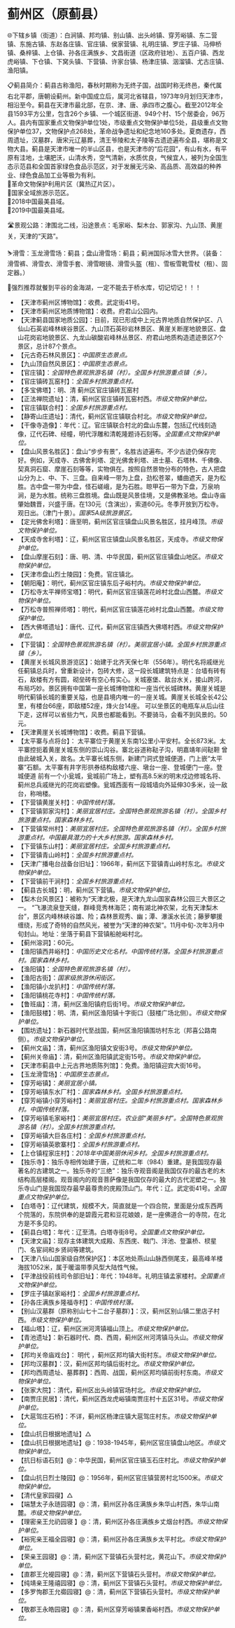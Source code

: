 # 蓟州区（原蓟县）  
🌐下辖乡镇（街道）：白涧镇、邦均镇、别山镇、出头岭镇、穿芳峪镇、东二营镇、东施古镇、东赵各庄镇、官庄镇、侯家营镇、礼明庄镇、罗庄子镇、马伸桥镇、桑梓镇、上仓镇、孙各庄满族乡、文昌街道（区政府驻地）、五百户镇、西龙虎峪镇、下仓镇、下窝头镇、下营镇、许家台镇、杨津庄镇、洇溜镇、尤古庄镇、渔阳镇。  
  
📋蓟县简介：蓟县古称渔阳，春秋时期称为无终子国，战国时称无终邑，秦代属右北平郡，唐朝设蓟州。新中国成立后，属河北省辖县，1973年9月划归天津市，相沿至今。蓟县在天津市最北部，在京、津、唐、承四市之腹心。截至2012年全县1593平方公里，包含26个乡镇、一个城区街道、949个村、15个居委会，96万人。县内有国家重点文物保护单位1处，市级重点文物保护单位5处，县级重点文物保护单位37，文物保护点268处，革命战争遗址和纪念地160多处。夏商遗存，西周遗址，汉墓群，唐宋元辽墓葬，清王爷陵和太子陵等古遗迹遍布全县，堪称是文物大县。蓟县是天津市唯一的半山区县，也是天津市的“后花园”，有山有水，有平原有洼地，土壤肥沃，山清水秀，空气清新，水质优良，气候宜人，被列为全国生态示范县和全国首家绿色食品示范区，对于发展无污染、高品质、高效益的种养业、绿色食品加工业等极为有利。  
🚩革命文物保护利用片区（冀热辽片区）。  
🚩国家全域旅游示范区。  
🏅2018中国最美县域。  
🏅2019中国最美县域。  
  
🛣️景观公路：津围北二线，沿途景点：毛家峪、梨木台、郭家沟、九山顶、黄崖关，天津的“天路”。  
  
⛷️滑雪：玉龙滑雪场：蓟县；盘山滑雪场：蓟县；蓟洲国际冰雪大世界。（装备：滑雪裤、滑雪衣、滑雪手套、滑雪眼镜、滑雪头盔（租）、雪板雪靴雪杖（租）、固定器。） 

🍴强烈推荐就餐到平谷的金海湖，一定不能去于桥水库，切记切记！！！  
  
* 【天津市蓟州区博物馆】：收费。武定街41号。  
* 【天津市蓟州区地质博物馆】：收费。府君山公园内。  
* 【天津蓟县国家地质公园】：目前，现已形成中上元古界地质自然保护区、八仙山石英岩峰林峡谷景区、九山顶石英砂岩林景区、黄崖关断崖地貌景区、盘山花岗岩地貌景区、九龙山碳酸岩峰林丛景区、府君山地质构造遗迹景区7个景区，总计87个景点。  
* 【元古奇石林风景区】：*中国原生态景点。*  
* 【九山顶自然风景区】：*中国原生态景点。*  
* 【官庄镇】：*全国特色景观旅游名镇（村）。全国乡村旅游重点镇（乡）。*  
* 【官庄镇砖瓦窑村】：*全国乡村旅游重点村。*  
* 【多宝佛塔】：明、清	蓟州区官庄镇砖瓦窑村
* 【正法禅院遗址】：清，蓟州区官庄镇砖瓦窑村西。*市级文物保护单位。*  
* 【官庄镇联合村】：*全国乡村旅游重点村。*  
* 【静寄山庄遗址】：清代，蓟州区官庄镇联合村北。*市级文物保护单位。*
* 【干像寺造像】：年代：辽。官庄镇联合村北的盘山东麓，包括辽代线刻造像，辽代石碑、经幢，明代浮雕和清乾隆题诗石刻等。*全国重点文物保护单位。*  
* 【盘山风景名胜区】：盘山“步步有景”，名胜古迹遍布。不少古迹仍保存完好。例如，天成寺、古佛舍利塔、定光佛舍利塔、进士墓、石塔林、千佛像、契真洞石窟、摩崖石刻等等，实物俱在。按照自然景物分布的特色，古人把盘山分为上、中、下、三盘。自来峰一带为上盘，劲松苍翠，蟠曲遮天，是为松胜。古中盘一带为中盘，怪石嵯峨，是为石胜。晾甲石一带为下盘，万泉响涧，是为水胜。统称三盘胜境。盘山既是风景佳境，又是佛教圣地。盘山寺庙肇始魏晋，兴盛于唐。在130元（含演出），索道60元。冬季开放到万松寺。观日出。（津门十景）。*国家5A级旅游景区。*  
* 【定光佛舍利塔】：唐至明，蓟州区官庄镇盘山风景名胜区，挂月峰顶。*市级文物保护单位。*
* 【天成寺舍利塔】：辽，蓟州区官庄镇盘山风景名胜区，天成寺。*市级文物保护单位。*  
* 【盘山摩崖石刻】：唐、明、清、中华民国，蓟州区官庄镇盘山地区。*市级文物保护单位。*
* 【天津市盘山烈士陵园】：免费。官庄镇北。  
* 【朝阳庵】：明代，蓟州区官庄镇东后子峪村内。*市级文物保护单位。*
* 【万松寺太平禅师宝塔】：明代，蓟州区官庄镇莲花岭村北盘山西麓。*市级文物保护单位。*
* 【万松寺普照禅师塔】：明代，蓟州区官庄镇莲花岭村北盘山西麓。*市级文物保护单位。*
* 【西大佛塔遗址】：唐代、辽代，蓟州区官庄镇西大佛塔村西。*市级文物保护单位。*
* 【下营镇】：*全国特色景观旅游名镇（村）。美丽宜居小镇。全国乡村旅游重点镇（乡）。*  
* 【黄崖关长城风景游览区】：始建于北齐天保七年（556年）。明代名将戚继光任蓟镇总兵时，曾重新设计，包砖大修，这一段长城建筑特点是：台墙有砖有石，敌楼有方有圆，砌垒砖有空心有实心。关城塞堡、敌台水关，接山跨河，布局巧妙。景区拥有中国第一座长城博物馆和一座当代长城碑林。黄崖关城是明代蓟镇长城的重要关隘，也是县境内唯一的一座关城。黄崖关长城全长42公里，有楼台66座，即敌楼52座，烽火台14座。  可以坐景区的电瓶车从后山往下走，这样可以省些力气，风景也都能看到。不要骑马，会看不到风景的。50元。  
* 【天津黄崖关长城博物馆】：收费。蓟县下营镇。  
* 【太平寨与点将台】： 太平寨位于黄崖关东南1公里小平安村。全长873米。太平寨控扼着黄崖关城东侧的崇山沟谷。寨北谷道称鞑子沟，明嘉靖年间鞑靼 曾由此破城入关，故名。太平寨长城东侧，新建门洞式登城便道，门上嵌“太平寨”石额。太平寨有井字形拱券结构敌楼六座、墩台一座、登城便门一座。登城便道 前有一个小瓮城，瓮城前广场上，塑有高8.5米的明末戍边修城名将、蓟州总兵戚继光的花岗岩塑像。瓮城西面有一段城墙向外延伸30多米，设一敌台，称哨楼。  
* 【下营镇黄崖关村】：*中国传统村落。*  
* 【下营镇郭家沟村】：*美丽宜居村庄。全国特色景观旅游名镇（村）。全国乡村旅游重点村。国家森林乡村。*  
* 【下营镇常州村】：*美丽宜居村庄。全国特色景观旅游名镇（村）。全国乡村旅游重点村。中国最具潜力的十大乡村旅游。国家森林乡村。*  
* 【下营镇东山村】：*美丽宜居村庄。全国乡村旅游重点村。*  
* 【下营镇青山岭村】：*全国乡村旅游重点村。*  
* 【天津广播电台战备台旧址】：1966年，蓟州区下营镇青山岭村东北。*市级文物保护单位。*  
* 【下营镇前干涧村】：*全国乡村旅游重点村。*  
* 【蓟县古长城】：明，蓟州区下营镇。*市级文物保护单位。*
* 【梨木台风景区】：被称为“天津北极，是天津九龙山国家森林公园三大景区之一。  “飞瀑流泉登天缝，群峰竞秀林海茫；南有湖北神农架，北有天津梨木台”，景区内峰林峡谷雄、险；森林景观秀、幽；潭、瀑溪水长流；藤萝攀援缠绕，形成了奇特的自然风光，被誉为“天津的神农架”。11月中旬-次年3月中旬封山。地址：坐落于蓟县下营镇船舱峪村北。  
* 【蓟州溶洞】：60元。  
* 【渔阳镇西井峪村】：*中国历史文化名村。中国传统村落。全国乡村旅游重点村。国家森林乡村。*  
* 【渔阳镇】：*全国特色景观旅游名镇（村）。*  
* 【渔阳古街】：*国家级旅游休闲街区。*  
* 【渔阳镇小龙扒村】：*中国传统村落。*  
* 【渔阳镇桃花寺村】：*中国传统村落。*  
* 【鲁班庙】：清，蓟州区渔阳镇府后街1号。*市级文物保护单位。*
* 【渔阳鼓楼】：明、清，蓟州区渔阳镇十字街口（鼓楼广场北侧）。*市级文物保护单位。*
* 【围坊遗址】：新石器时代至战国，蓟州区渔阳镇围坊村东北（邦喜公路南侧）。*市级文物保护单位。*
* 【蓟州文庙】：清，蓟州区渔阳镇文安街3号。*市级文物保护单位。*
* 【蓟州关帝庙】：清，蓟州区渔阳镇武定街15号。*市级文物保护单位。*  
* 【天津市蓟县中上元古界地质陈列馆】：免费。渔阳镇迎宾大街16号。  
* 【玉龙滑雪场】：*中国原生态景点。*  
* 【穿芳峪镇】：*美丽宜居小镇。*  
* 【穿芳峪镇东水厂村】：*国家森林乡村。全国乡村旅游重点村。*  
* 【穿芳峪镇小穿芳峪村】：*美丽宜居村庄。全国乡村旅游重点村。国家森林乡村。中国传统村落。*  
* 【穿芳峪镇毛家峪村】：*美丽宜居村庄。农业部“美丽乡村”。全国特色景观旅游名镇（村）。全国乡村旅游重点村。*  
* 【穿芳峪镇大巨各庄村】：*全国乡村旅游重点村。*  
* 【穿芳峪镇英歌寨村】：*全国乡村旅游重点村。*  
* 【上仓镇程家庄村】：*2018年中国美丽休闲乡村。全国乡村旅游重点村。*  
* 【独乐寺】：独乐寺相传始建于唐，辽统和二年（984）重建。是我国现存最著名的古建筑之一。独乐寺的“三绝”：独乐寺观音阁是我国仅存的最古老的木结构高层楼阁。观音阁内的观音菩萨像是我国仅存的最大的古代泥塑之一。独乐寺山门是我国现存最早最尊贵的庑殿顶山门。年代：辽。武定街41号。*全国重点文物保护单位。*  
* 【白塔寺】：辽代建筑，规模不大，简直就是一个四合院，里面是分成东西两个院落的，东院供奉的是碧霞元君和豆花娘娘，是一座佛道合一的寺院，在北方是不多见的。  
* 【蓟县白塔】：年代：辽至清。白塔寺街8号。*全国重点文物保护单位。*  
* 【天津文庙】：现存主体建筑大成殿、东西庑、戟门、泮池、登瀛桥、棂星门、名宦祠和乡贤祠等建筑。  
* 【天津八仙山国家级自然保护区】：本区地处燕山山脉西侧尾支，最高峰羊楼海拔1052米，属于暖温带季风型大陆性气候。  
* 【平津战役前线司令部旧址】：年代：1948年。礼明庄镇孟家楼村。*全国重点文物保护单位。*  
* 【罗庄子镇赵家峪村】：*全国乡村旅游重点村。*  
* 【孙各庄满族乡隆福寺村】：*中国传统村落。*  
* 【别山汉墓群（原称别山七十二台子墓群）】：汉，蓟州区别山镇二里店子村西。*市级文物保护单位。*  
* 【福山塔】：辽，蓟州区洲河湾镇福山顶上。*市级文物保护单位。*  
* 【青池遗址】：新石器时代、商、西周，蓟州区州河湾镇马头山。*市级文物保护单位。*  
* 【邦均关帝庙戏台】：	明代	，蓟州区邦均镇大街村东。*市级文物保护单位。*  
* 【邦均汉墓群】：汉，蓟州区邦均镇后街村北。*市级文物保护单位。*
* 【邦均西周遗址、墓葬群】：西周、战国，蓟州区邦均镇前街村东南。*市级文物保护单位。*
* 【张家大院】：清代，蓟州区出头岭镇官场村北。*市级文物保护单位。*
* 【南贾庄民居】：清代，蓟州区西龙虎峪镇南贾庄村十五区31号。*市级文物保护单位。*
* 【大扈驾庄石桥】：不详，蓟州区杨津庄镇大扈驾庄村东。*市级文物保护单位。*  
* 【盘山抗日根据地遗址】△  
* 【盘山抗日根据地遗址】@：1938-1945年，蓟州区官庄镇盘山地区。*市级文物保护单位。*  
* 【抗日标语石刻】@：中华民国，蓟州区官庄镇玉石庄村北。*市级文物保护单位。*  
* 【盘山抗日烈士陵园】@：1956年，蓟州区官庄镇营房村北1500米。*市级文物保护单位。*  
* 【清代皇家园寑】△  
* 【端慧太子永琏园寝】@：清，蓟州区孙各庄满族乡朱华山村西，朱华山南麓。*市级文物保护单位。*  
* 【理密亲王允礽园寝 】@：清，蓟州区孙各庄满族乡丈烟台村西。*市级文物保护单位。* 
* 【裕宪亲王福全园寝】@：清，蓟州区孙各庄满族乡太平村北。*市级文物保护单位。*  
* 【荣亲王园寝】@：清，蓟州区下营镇石头营村北，黄花山下。*市级文物保护单位。*  
* 【直郡王允褆园寝】@：清，蓟州区下营镇石头营村。*市级文物保护单位。*  
* 【纯靖亲王隆禧园寝】@：清，蓟州区下营镇石头营村。*市级文物保护单位。*  
* 【多罗恂郡王允禵园寝】@：清，蓟州区下营镇石头营村。*市级文物保护单位。*  
* 【敬郡王永皓园寝】@：清，蓟州区穿芳峪镇果香峪村西。*市级文物保护单位。*